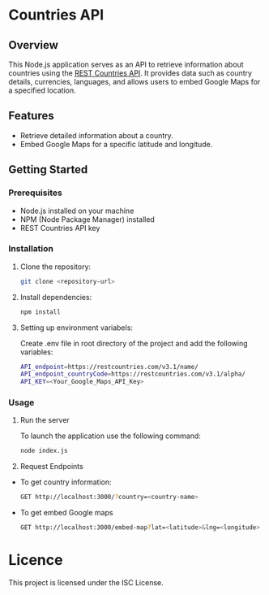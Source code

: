 # Countries API

## Overview

This Node.js application serves as an API to retrieve information about countries using the [REST Countries API](https://restcountries.com/). It provides data such as country details, currencies, languages, and allows users to embed Google Maps for a specified location.

## Features

- Retrieve detailed information about a country.
- Embed Google Maps for a specific latitude and longitude.

## Getting Started

### Prerequisites

- Node.js installed on your machine
- NPM (Node Package Manager) installed
- REST Countries API key

### Installation

1. Clone the repository:

   ```bash
   git clone <repository-url>

   ```

2. Install dependencies:

   ```bash
   npm install
   ```

3. Setting up environment variabels:

   Create .env file in root directory of the project and add the following variables:

   ```bash
   API_endpoint=https://restcountries.com/v3.1/name/
   API_endpoint_countryCode=https://restcountries.com/v3.1/alpha/
   API_KEY=<Your_Google_Maps_API_Key>
   ```

### Usage

1. Run the server

   To launch the application use the following command:

   ```bash
   node index.js
   ```

2. Request Endpoints

- To get country information:

  ```bash
  GET http://localhost:3000/?country=<country-name>
  ```

- To get embed Google maps

  ```bash
  GET http://localhost:3000/embed-map?lat=<latitude>&lng=<longitude>
  ```

# Licence

This project is licensed under the ISC License.
